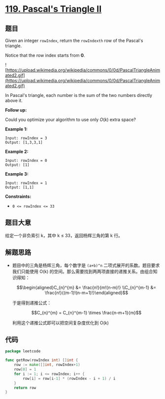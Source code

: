 # [119. Pascal's Triangle II](https://leetcode.com/problems/pascals-triangle-ii/)


## 题目

Given an integer `rowIndex`, return the `rowIndexth` row of the Pascal's triangle.

Notice that the row index starts from **0**.

![https://upload.wikimedia.org/wikipedia/commons/0/0d/PascalTriangleAnimated2.gif](https://upload.wikimedia.org/wikipedia/commons/0/0d/PascalTriangleAnimated2.gif)

In Pascal's triangle, each number is the sum of the two numbers directly above it.

**Follow up:**

Could you optimize your algorithm to use only *O*(*k*) extra space?

**Example 1:**

```
Input: rowIndex = 3
Output: [1,3,3,1]
```

**Example 2:**

```
Input: rowIndex = 0
Output: [1]
```

**Example 3:**

```
Input: rowIndex = 1
Output: [1,1]
```

**Constraints:**

- `0 <= rowIndex <= 33`

## 题目大意

给定一个非负索引 k，其中 k ≤ 33，返回杨辉三角的第 k 行。

## 解题思路

- 题目中的三角是杨辉三角，每个数字是 `(a+b)^n` 二项式展开的系数。题目要求我们只能使用 O(k) 的空间。那么需要找到两两项直接的递推关系。由组合知识得知：

    $$\begin{aligned}C_{n}^{m} &= \frac{n!}{m!(n-m)!} \\C_{n}^{m-1} &= \frac{n!}{(m-1)!(n-m+1)!}\end{aligned}$$

    于是得到递推公式：

    $$C_{n}^{m} = C_{n}^{m-1} \times \frac{n-m+1}{m}$$

    利用这个递推公式即可以把空间复杂度优化到 O(k)

## 代码

```go
package leetcode

func getRow(rowIndex int) []int {
    row := make([]int, rowIndex+1)
    row[0] = 1
    for i := 1; i <= rowIndex; i++ {
        row[i] = row[i-1] * (rowIndex - i + 1) / i
    }
    return row
}
```